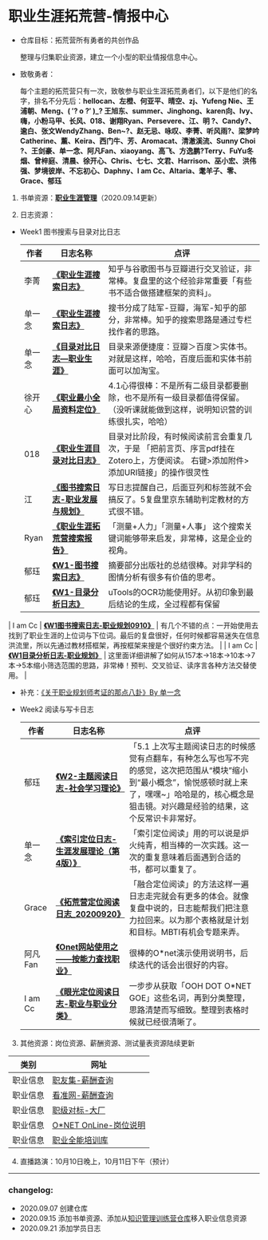 # 职业生涯拓荒营-情报中心
- 仓库目标：拓荒营所有勇者的共创作品

  整理与归集职业资源，建立一个小型的职业情报信息中心。

- 致敬勇者：

  每个主题的拓荒营只有一次，致敬参与职业生涯拓荒勇者们，以下是他们的名字，排名不分先后：**hellocan、左橙、何亚平、晴空、zj、Yufeng Nie、王浦朝、Meng、( ′? o ?′ )_? 王旭东、summer、Jinghong、karen向、Ivy、嗨，小粉马甲、长风、018、谢翔Ryan、Persevere、江、明  ?、Candy?、逾白、张文WendyZhang、Ben~?、赵无忌、咏叹、李菁、听风雨?、梁梦吟Catherine、薰、Keira、西门牛、芳、Aromacat、清澈溪流、Sunny Choi  ?、王剑豪、单一念、阿凡Fan、xiaoyang、高飞、方逸鹏?Terry、FuYu冬烟、曾梓庭、清晨、徐开心、Chris、七七、文君、Harrison、巫小宏、洪伟强、梦境彼岸、不忘初心、Daphny、I am Cc、Altaria、耄羊子、零、Grace、郁珏**

1. 书单资源：**[职业生涯管理](https://www.douban.com/doulist/131340410/  )**（2020.09.14更新）

2. 日志资源：

- Week1 图书搜索与目录对比日志

  | 作者    | 日志名称                                                     | 点评                                                         |
  | ------- | ------------------------------------------------------------ | ------------------------------------------------------------ |
  | 李菁    | [**《职业生涯搜索日志》**](https://shimo.im/docs/r6rQY9vGwV9HKrXG/ ) | 知乎与谷歌图书与豆瓣进行交叉验证，非常棒。复盘里的这个经验非常重要「有些书不适合做搭建框架的资料」。 |
  | 单一念  | [**《职业生涯搜索日志》**]( https://docs.qq.com/doc/DR0N5UUVXSWtaZ2xl ) | 搜书分成了陆军-豆瓣，海军-知乎的部分，非常棒。知乎的搜索思路是通过专栏找作者的思路。 |
  | 单一念  | [**《目录对比日志—职业生涯》**](https://docs.qq.com/doc/DR1VLY3huUXBXWkJZ) | 目录来源便捷度：豆瓣＞百度＞实体书。对就是这样，哈哈，百度后面和实体书前面可以加淘宝。 |
  | 徐开心  | [**《职业最小全局资料定位》**](https://docs.qq.com/doc/DR2laQ0VncXdSbkJW) | 4.1心得很棒：不是所有二级目录都要删除，也不是所有一级目录都值得保留。（没听课就能做到这样，说明知识营的训练很扎实，哈哈） |
  | 018     | [**《职业生涯目录对比日志》**](https://mubu.com/doc/vziXZxnYEP) | 目录对比阶段，有时候阅读前言会重复几次，于是  「把前言页、序言pdf挂在Zotero上，方便阅读。 右键>添加附件>添加URI链接」的操作很灵性 |
  | 江      | [**《图书搜索日志-职业发展与规划》**](https://docs.qq.com/doc/DU1lsR2RNbXl1emFw) | 写日志提醒自己，后面豆列和标签就不会搞反了。5复盘里京东辅助判定教材的方式很不错。 |
  | Ryan    | [**《职业生涯拓荒营搜索报告》**](https://shimo.im/docs/JYvYdGW9qtH99Wtr/read) | 「测量+人力」「测量+人事」 这个搜索关键词能够带来启发，非常棒，这是企业的视角。 |
  | 郁珏    | [**《W1-图书搜索日志》**](https://shimo.im/docs/WdYThyTH9DPCG9wh/ ) | 摘要部分出版社的总结很棒。对非学科的图情分析有很多有价值的思考。 |
  | 郁珏    | [**《W1-目录分析日志》**](https://shimo.im/docs/HKQPK3yPXWdHVDRk/ ) | uTools的OCR功能使用好。从初印象到最后结论的生成，全过程都有保留 |
| I am Cc | [**《W1图书搜索日志-职业规划0910》**](https://shimo.im/docs/kwdTQ3GTC8Dj6PCk/ 
) | 有几个不错的点：一开始使用去找到了职业生涯的上位词与下位词。最后的复盘很好，任何时候都容易迷失在信息洪流里，所以先通过教材搭框架，再按框架来搜是个很好约束方法。 |
  | I am Cc | [**《W1目录分析日志-职业规划》**](https://shimo.im/docs/WY6tgRW6W9VpTRdr/ 
) | 这里面详细讲解了如何从157本→18本→10本→7本→5本缩小筛选范围的思路，非常棒！预判、交叉验证、读序言各种方法交替使用。 |
  
  - 补充：[《关于职业规划师考证的那点八卦》By 单一念](https://docs.qq.com/doc/DR0dBUFppSmxUS3dv	)
- Week2 阅读与写卡日志

  | 作者    | 日志名称                                                     | 点评                                                         |
  | ------- | ------------------------------------------------------------ | ------------------------------------------------------------ |
  | 郁珏    | [**《W2-主题阅读日志-社会学习理论》**](https://shimo.im/docs/PCDX8WqrHJkrDjXw/read) | 「5.1 上次写主题阅读日志的时候感觉有点翻车，有种怎么写也写不完的感觉，这次把范围从“模块”缩小到“最小概念”，愉悦感顿时就上来了，嘿嘿~」哈哈是的，核心概念是狙击镜。对兴趣是经验的结果，这个反常识卡非常好。 |
  | 单一念  | [**《索引定位日志-生涯发展理论（第4版）》**](https://docs.qq.com/doc/DR3NWSGxaVkFicE1B) | 「索引定位阅读」用的可以说是炉火纯青，相当棒的一次实践。这一次的重复意味着后面遇到合适的书，都可以重复了。 |
  | Grace   | [**《拓荒营定位阅读日志_20200920》**](https://shimo.im/docs/K3hJtYKYwRCVq9HY/ ) | 「融合定位阅读」的方法这样一遍日志走完就会有更多的体会。就像复盘中说的，日志能帮我们把注意力拉回来。以为那个表格就是计划和目标。MBTI有机会专题来弄。 |
  | 阿凡Fan | [**《Onet网站使用之——按能力查找职业》**](https://shimo.im/docs/36qqd3dyTPkdyhVv/read) | 很棒的O*net演示使用说明书，后续迭代的话会出很好的内容。      |
  | I am Cc | [**《眼光定位阅读日志-职业与职业分类》**](https://shimo.im/docs/V8kqy3RhxjXcyqXd/) | 一步步从获取「OOH  DOT O*NET GOE」这些名词，再到分类整理，思路清楚而写细致。整理到表格时候就已经很清晰了。 |


3. 其他资源：岗位资源、薪酬资源、测试量表资源陆续更新

| 类别     | 网址                                                 |
| -------- | ---------------------------------------------------- |
| 职业信息 | [职友集-薪酬查询](https://www.jobui.com/)            |
| 职业信息 | [看准网-薪酬查询](https://www.kanzhun.com/)          |
| 职业信息 | [职级对标-大厂](http://duibiao.info/)                |
| 职业信息 | [O*NET OnLine-岗位说明](https://www.onetonline.org/) |
| 职业信息 | [职业全能培训库](https://zyk.bjadks.com/)            |

4. 直播路演：10月10日晚上，10月11日下午（预计）

---

### changelog:

- 2020.09.07 创建仓库
- 2020.09.15 添加书单资源、添加从[知识管理训练营仓库](https://github.com/gezhongran/km-translators)移入职业信息资源
- 2020.09.21 添加学员日志

